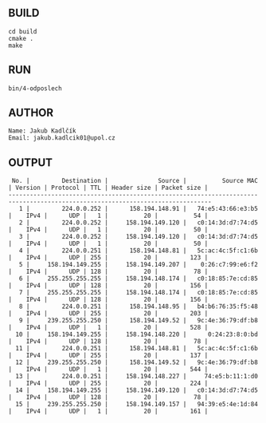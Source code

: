 ## BUILD
	cd build
	cmake .
	make
## RUN
	bin/4-odposlech

## AUTHOR
	Name: Jakub Kadlčík
	Email: jakub.kadlcik01@upol.cz

## OUTPUT
	 No. |         Destination |              Source |          Source MAC | Version | Protocol | TTL | Header size | Packet size |
	-------------------------------------------------------------------------------------------------------------------------------
	   1 |         224.0.0.252 |      158.194.148.91 |   74:e5:43:66:e3:b5 |    IPv4 |      UDP |   1 |          20 |          54 |
	   2 |         224.0.0.252 |     158.194.149.120 |   c0:14:3d:d7:74:d5 |    IPv4 |      UDP |   1 |          20 |          50 |
	   3 |         224.0.0.252 |     158.194.149.120 |   c0:14:3d:d7:74:d5 |    IPv4 |      UDP |   1 |          20 |          50 |
	   4 |         224.0.0.251 |      158.194.148.81 |   5c:ac:4c:5f:c1:6b |    IPv4 |      UDP | 255 |          20 |         123 |
	   5 |     158.194.149.255 |     158.194.149.207 |    0:26:c7:99:e6:f2 |    IPv4 |      UDP | 128 |          20 |          78 |
	   6 |     255.255.255.255 |     158.194.148.174 |   c0:18:85:7e:cd:85 |    IPv4 |      UDP | 128 |          20 |         156 |
	   7 |     255.255.255.255 |     158.194.148.174 |   c0:18:85:7e:cd:85 |    IPv4 |      UDP | 128 |          20 |         156 |
	   8 |         224.0.0.251 |      158.194.148.95 |   b4:b6:76:35:f5:48 |    IPv4 |      UDP | 255 |          20 |         203 |
	   9 |     239.255.255.250 |      158.194.149.52 |   9c:4e:36:79:df:b8 |    IPv4 |      UDP |   1 |          20 |         528 |
	  10 |     158.194.149.255 |     158.194.148.220 |      0:24:23:8:0:bd |    IPv4 |      UDP | 128 |          20 |          78 |
	  11 |         224.0.0.251 |      158.194.148.81 |   5c:ac:4c:5f:c1:6b |    IPv4 |      UDP | 255 |          20 |         137 |
	  12 |     239.255.255.250 |      158.194.149.52 |   9c:4e:36:79:df:b8 |    IPv4 |      UDP |   1 |          20 |         544 |
	  13 |         224.0.0.251 |     158.194.148.227 |     74:e5:b:11:1:d0 |    IPv4 |      UDP | 255 |          20 |         224 |
	  14 |     158.194.149.255 |     158.194.149.120 |   c0:14:3d:d7:74:d5 |    IPv4 |      UDP | 128 |          20 |          78 |
	  15 |     239.255.255.250 |     158.194.149.157 |   94:39:e5:4e:1d:84 |    IPv4 |      UDP |   1 |          20 |         161 |
